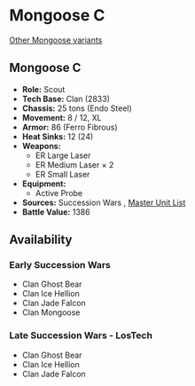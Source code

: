 # Mongoose C 

[Other Mongoose variants](../mongoose.md) 

## Mongoose C 

- **Role:** Scout 
- **Tech Base:** Clan (2833) 
- **Chassis:** 25 tons (Endo Steel) 
- **Movement:** 8 / 12, XL 
- **Armor:** 86 (Ferro Fibrous) 
- **Heat Sinks:** 12 (24) 
- **Weapons:** 
  - ER Large Laser 
  - ER Medium Laser × 2 
  - ER Small Laser 
- **Equipment:** 
  - Active Probe 
- **Sources:** Succession Wars , [Master Unit List](http://masterunitlist.info/Unit/Details/7603/mongoose-c) 
- **Battle Value:** 1386 

## Availability 

### Early Succession Wars 

- Clan Ghost Bear 
- Clan Ice Hellion 
- Clan Jade Falcon 
- Clan Mongoose 

### Late Succession Wars - LosTech 

- Clan Ghost Bear 
- Clan Ice Hellion 
- Clan Jade Falcon 

